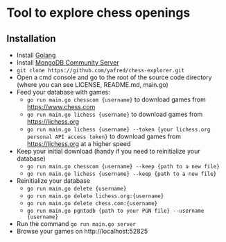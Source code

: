 # Tool to explore chess openings 

## Installation
  * Install [Golang](https://golang.org/doc/install) 
  * Install [MongoDB Community Server](https://www.mongodb.com/try/download/community)
  * `git clone https://github.com/yafred/chess-explorer.git`
  * Open a cmd console and go to the root of the source code directory (where you can see LICENSE, README.md, main.go)
  * Feed your database with games:
    * `go run main.go chesscom {username}` to download games from https://www.chess.com
    * `go run main.go lichess {username}` to download games from https://lichess.org
    * `go run main.go lichess {username} --token {your lichess.org personal API access token}` to download games from https://lichess.org at a higher speed
  * Keep your initial download (handy if you need to reinitialize your database)
    * `go run main.go chesscom {username} --keep {path to a new file}`
    * `go run main.go lichess {username} --keep {path to a new file}` 
  * Reinitialize your database 
    * `go run main.go delete {username}` 
    * `go run main.go delete lichess.org:{username}` 
    * `go run main.go delete chess.com:{username}` 
    * `go run main.go pgntodb {path to your PGN file} --username {username}` 
  * Run the command `go run main.go server` 
  * Browse your games on http://localhost:52825

